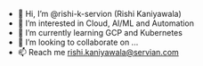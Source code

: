 - 👋 Hi, I’m @rishi-k-servion (Rishi Kaniyawala)
- 👀 I’m interested in Cloud, AI/ML and Automation
- 🌱 I’m currently learning GCP and Kubernetes
- 💞️ I’m looking to collaborate on ...
- 📫 Reach me rishi.kaniyawala@servian.com

<!---
rishi-k-servion/rishi-k-servion is a ✨ special ✨ repository because its `README.md` (this file) appears on your GitHub profile.
You can click the Preview link to take a look at your changes.
--->
